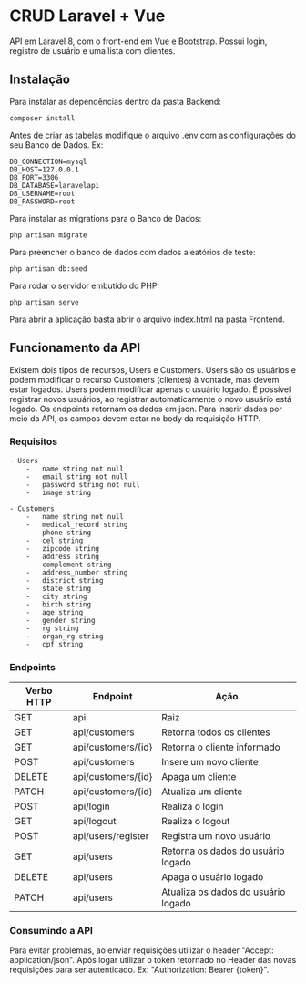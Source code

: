 # CRUD Laravel + Vue

API em Laravel 8, com o front-end em Vue e Bootstrap. Possui login, registro de usuário e uma lista com clientes.

## Instalação

Para instalar as dependências dentro da pasta Backend:
```
composer install
``` 

Antes de criar as tabelas modifique o arquivo .env com as configurações do seu Banco de Dados.
Ex:
```
DB_CONNECTION=mysql
DB_HOST=127.0.0.1
DB_PORT=3306
DB_DATABASE=laravelapi
DB_USERNAME=root
DB_PASSWORD=root
```

Para instalar as migrations para o Banco de Dados:
```
php artisan migrate
```

Para preencher o banco de dados com dados aleatórios de teste:
```
php artisan db:seed
```

Para rodar o servidor embutido do PHP:
```
php artisan serve
```

Para abrir a aplicação basta abrir o arquivo index.html na pasta Frontend.

## Funcionamento da API

Existem dois tipos de recursos, Users e Customers. Users são os usuários e podem modificar o recurso Customers (clientes) à vontade, mas devem estar logados. Users podem modificar apenas o usuário logado. É possível registrar novos usuários, ao registrar automaticamente o novo usuário está logado. Os endpoints retornam os dados em json. Para inserir dados por meio da API, os campos devem estar no body da requisição HTTP.

### Requisitos
    - Users
        -   name string not null
        -   email string not null
        -   password string not null
        -   image string

    - Customers
        -   name string not null
        -   medical_record string
        -   phone string
        -   cel string
        -   zipcode string
        -   address string
        -   complement string
        -   address_number string
        -   district string
        -   state string
        -   city string
        -   birth string
        -   age string
        -   gender string
        -   rg string
        -   organ_rg string
        -   cpf string

### Endpoints

| Verbo HTTP | Endpoint           | Ação                                |
|------------|--------------------|-------------------------------------|
| GET        | api                | Raiz                                |
| GET        | api/customers      | Retorna todos os clientes           |
| GET        | api/customers/{id} | Retorna o cliente informado         |
| POST       | api/customers      | Insere um novo cliente              |
| DELETE     | api/customers/{id} | Apaga um cliente                    |
| PATCH      | api/customers/{id} | Atualiza um cliente                 |
| POST       | api/login          | Realiza o login                     |
| GET        | api/logout         | Realiza o logout                    |
| POST       | api/users/register | Registra um novo usuário            |
| GET        | api/users          | Retorna os dados do usuário logado  |
| DELETE     | api/users          | Apaga o usuário logado              |
| PATCH      | api/users          | Atualiza os dados do usuário logado |


### Consumindo a API

Para evitar problemas, ao enviar requisições utilizar o header "Accept: application/json". Após logar utilizar o token retornado no Header das novas requisições para ser autenticado. Ex: "Authorization: Bearer {token}".
